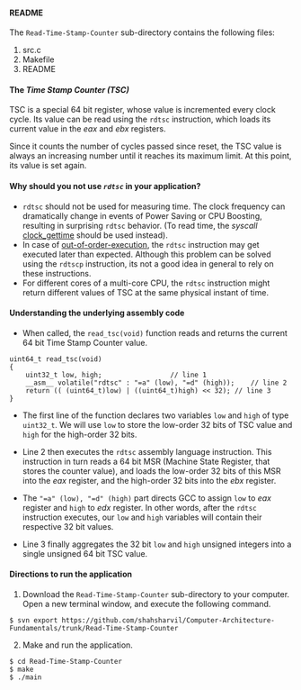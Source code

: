 #### README
The ```Read-Time-Stamp-Counter``` sub-directory contains the following files: 

  1. src.c
  2. Makefile
  3. README

#### The *Time Stamp Counter (TSC)*
TSC is a special 64 bit register, whose value is incremented every clock cycle. Its value can be read using the ```rdtsc``` instruction, which loads its current value in the *eax* and *ebx* registers.

Since it counts the number of cycles passed since reset, the TSC value is always an increasing number until it reaches its maximum limit. At this point, its value is set again.
#### Why should you not use *```rdtsc```* in your application?
- ```rdtsc``` should not be used for measuring time. The clock frequency can dramatically change in events of Power Saving or CPU Boosting, resulting in surprising ```rdtsc``` behavior. (To read time, the *syscall* [clock_gettime](https://linux.die.net/man/3/clock_gettime) should be used instead).
- In case of [out-of-order-execution](https://en.wikipedia.org/wiki/Out-of-order_execution), the ```rdtsc``` instruction may get executed later than expected. Although this problem can be solved using the ```rdtscp``` instruction, its not a good idea in general to rely on these instructions.
- For different cores of a multi-core CPU, the ```rdtsc``` instruction might return different values of TSC at the same physical instant of time.

#### Understanding the underlying assembly code
- When called, the ```read_tsc(void)``` function reads and returns the current 64 bit Time Stamp Counter value.
```
uint64_t read_tsc(void)
{
	uint32_t low, high;					// line 1
	__asm__ volatile("rdtsc" : "=a" (low), "=d" (high));	// line 2
	return (( (uint64_t)low) | ((uint64_t)high) << 32);	// line 3
}
```

- The first line of the function declares two variables ```low``` and ```high``` of type ```uint32_t```. We will use ```low``` to store the low-order 32 bits of TSC value and ```high``` for the high-order 32 bits.

- Line 2 then executes the ```rdtsc``` assembly language instruction. This instruction in turn reads a 64 bit MSR (Machine State Register, that stores the counter value), and loads the low-order 32 bits of this MSR into the *eax* register, and the high-order 32 bits into the *ebx* register. 

- The ```"=a" (low), "=d" (high)``` part directs GCC to assign ```low``` to *eax* register and ```high``` to *edx* register. In other words, after the ```rdtsc``` instruction executes, our ```low``` and ```high``` variables will contain their respective 32 bit values.

- Line 3 finally aggregates the 32 bit ```low``` and ```high``` unsigned integers into a single unsigned 64 bit TSC value.
#### Directions to run the application
 1. Download the ```Read-Time-Stamp-Counter``` sub-directory to your computer. Open a new terminal window, and execute the following command.
```
$ svn export https://github.com/shahsharvil/Computer-Architecture-Fundamentals/trunk/Read-Time-Stamp-Counter
```  
2. Make and run the application.
```
$ cd Read-Time-Stamp-Counter
$ make
$ ./main
```
